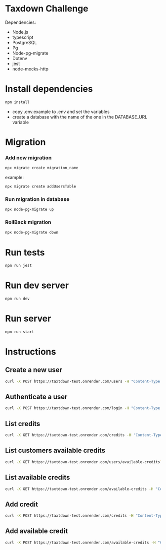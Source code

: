 # Taxdown Challenge
Dependencies:
- Node.js
- typescript
- PostgreSQL
- Pg
- Node-pg-migrate
- Dotenv
- jest
- node-mocks-http

# Install dependencies

```bash
npm install
```
- copy .env.example to .env and set the variables
- create a database with the name of the one in the DATABASE_URL variable

# Migration

### Add new migration

```bash
npx migrate create migration_name
```
example:

```bash
npx migrate create addUsersTable
```

### Run migration in database

```bash
npx node-pg-migrate up
```

### RollBack migration

```bash
npx node-pg-migrate down
```

# Run tests

```bash
npm run jest
```

# Run dev server

```bash
npm run dev
```

# Run server

```bash
npm run start
```

# Instructions

## Create a new user

```bash
curl -X POST https://taxtdown-test.onrender.com/users -H "Content-Type: application/json" -d '{"name": "John Doe", "email": "john.doe@example.com", "password": "password"}'
```
## Authenticate a user

```bash
curl -X POST https://taxtdown-test.onrender.com/login -H "Content-Type: application/json" -d '{"email": "john.doe@example.com", "password": "password"}'
```

## List credits

```bash
curl -X GET https://taxtdown-test.onrender.com/credits -H "Content-Type: application/json" -H "Authorization: Bearer <token>"
```
## List customers available credits

```bash
curl -X GET https://taxtdown-test.onrender.com/users/available-credits?orderDirection=DESC -H "Content-Type: application/json" -H "Authorization: Bearer <token>"
```

## List available credits

```bash
curl -X GET https://taxtdown-test.onrender.com/available-credits -H "Content-Type: application/json" -H "Authorization: Bearer <token>"
```

## Add credit

```bash
curl -X POST https://taxtdown-test.onrender.com/credits -H "Content-Type: application/json" -H "Authorization: Bearer <token>" -d '{"amount": 100, "name": "credit name", "active": true}'
```

## Add available credit

```bash
curl -X POST https://taxtdown-test.onrender.com/available-credits -H "Content-Type: application/json" -H "Authorization: Bearer <token>" -d '{"amount": 100, "creditId": 1, "userId": 1, "amount": 100}'
```
